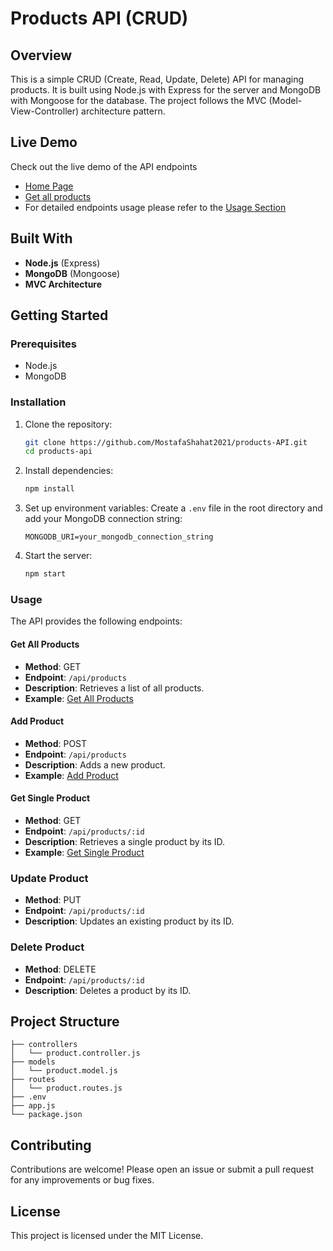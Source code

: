 # Products API (CRUD)

## Overview
This is a simple CRUD (Create, Read, Update, Delete) API for managing products. It is built using Node.js with Express for the server and MongoDB with Mongoose for the database. The project follows the MVC (Model-View-Controller) architecture pattern.

## Live Demo
Check out the live demo of the API endpoints 
- [Home Page](https://products-api-lovat.vercel.app/)
- [Get all products](https://products-api-lovat.vercel.app/api/products/)
- For detailed endpoints usage please refer to the [Usage Section](#Usage)
## Built With
- **Node.js** (Express)
- **MongoDB** (Mongoose)
- **MVC Architecture**

## Getting Started

### Prerequisites
- Node.js
- MongoDB

### Installation
1. Clone the repository:
   ```bash
   git clone https://github.com/MostafaShahat2021/products-API.git
   cd products-api
   ```

2. Install dependencies:
   ```bash
   npm install
   ```

3. Set up environment variables:
   Create a `.env` file in the root directory and add your MongoDB connection string:
   ```env
   MONGODB_URI=your_mongodb_connection_string
   ```

4. Start the server:
   ```bash
   npm start
   ```

### Usage
The API provides the following endpoints:

#### Get All Products
- **Method**: GET
- **Endpoint**: `/api/products`
- **Description**: Retrieves a list of all products.
- **Example**: [Get All Products](https://products-api-lovat.vercel.app/api/products)

#### Add Product
- **Method**: POST
- **Endpoint**: `/api/products`
- **Description**: Adds a new product.
- **Example**: [Add Product](https://products-api-lovat.vercel.app/api/products)

#### Get Single Product
- **Method**: GET
- **Endpoint**: `/api/products/:id`
- **Description**: Retrieves a single product by its ID.
- **Example**: [Get Single Product](https://products-api-lovat.vercel.app/api/products/66bfa8d11d52e2c3b4c604e8)

### Update Product
- **Method**: PUT
- **Endpoint**: `/api/products/:id`
- **Description**: Updates an existing product by its ID.

### Delete Product
- **Method**: DELETE
- **Endpoint**: `/api/products/:id`
- **Description**: Deletes a product by its ID.

## Project Structure
```
├── controllers
│   └── product.controller.js
├── models
│   └── product.model.js
├── routes
│   └── product.routes.js
├── .env
├── app.js
└── package.json
```

## Contributing
Contributions are welcome! Please open an issue or submit a pull request for any improvements or bug fixes.

## License
This project is licensed under the MIT License.
